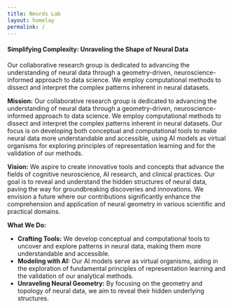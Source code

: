```yaml
---
title: Neurds Lab
layout: homelay
permalink: /
---
```

<!-- This Text is adapted from our Notion Mission Tab -->
#### Simplifying Complexity: Unraveling the Shape of Neural Data
Our collaborative research group is dedicated to advancing the understanding of neural data through a geometry-driven, neuroscience-informed approach to data science. We employ computational methods to dissect and interpret the complex patterns inherent in neural datasets.

**Mission:** Our collaborative research group is dedicated to advancing the understanding of neural data through a geometry-driven, neuroscience-informed approach to data science. We employ computational methods to dissect and interpret the complex patterns inherent in neural datasets. Our focus is on developing both conceptual and computational tools to make neural data more understandable and accessible, using AI models as virtual organisms for exploring principles of representation learning and for the validation of our methods.

**Vision:** We aspire to create innovative tools and concepts that advance the fields of cognitive neuroscience, AI research, and clinical practices. Our goal is to reveal and understand the hidden structures of neural data, paving the way for groundbreaking discoveries and innovations. We envision a future where our contributions significantly enhance the comprehension and application of neural geometry in various scientific and practical domains.

**What We Do:**

- **Crafting Tools:** We develop conceptual and computational tools to uncover and explore patterns in neural data, making them more understandable and accessible.
- **Modeling with AI:** Our AI models serve as virtual organisms, aiding in the exploration of fundamental principles of representation learning and the validation of our analytical methods.
- **Unraveling Neural Geometry:** By focusing on the geometry and topology of neural data, we aim to reveal their hidden underlying structures.